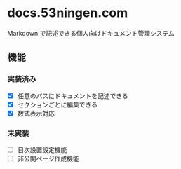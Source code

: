 # docs.53ningen.com

Markdown で記述できる個人向けドキュメント管理システム

## 機能

### 実装済み

- [x] 任意のパスにドキュメントを記述できる
- [x] セクションごとに編集できる
- [x] 数式表示対応

### 未実装

- [ ] 目次設置設定機能
- [ ] 非公開ページ作成機能

